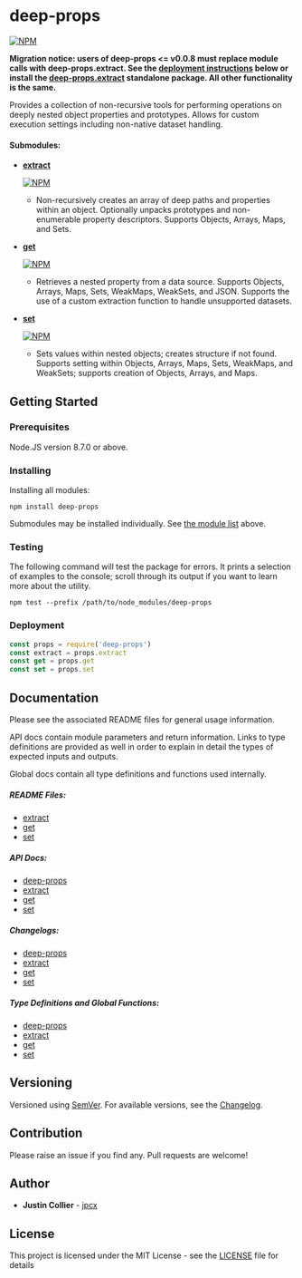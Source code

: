 # deep-props

[![NPM](https://nodei.co/npm/deep-props.png)](https://nodei.co/npm/deep-props/)

__Migration notice: users of deep-props <= v0.0.8 must replace module calls with deep-props.extract. See the [deployment instructions](#deployment) below or install the [deep-props.extract](https://github.com/jpcx/deep-props.extract/blob/0.1.6/README.md) standalone package. All other functionality is the same.__

Provides a collection of non-recursive tools for performing operations on deeply nested object properties and prototypes. Allows for custom execution settings including non-native dataset handling.

<a name="submodules"></a>
#### Submodules:
  + __[extract](https://github.com/jpcx/deep-props.extract/blob/0.1.6/README.md)__

    [![NPM](https://nodei.co/npm/deep-props.extract.png?mini=true)](https://nodei.co/npm/deep-props.extract/)
    + Non-recursively creates an array of deep paths and properties within an object. Optionally unpacks prototypes and non-enumerable property descriptors. Supports Objects, Arrays, Maps, and Sets.
  + __[get](https://github.com/jpcx/deep-props.get/blob/0.1.6/README.md)__

    [![NPM](https://nodei.co/npm/deep-props.get.png?mini=true)](https://nodei.co/npm/deep-props.get/)
    + Retrieves a nested property from a data source. Supports Objects, Arrays, Maps, Sets, WeakMaps, WeakSets, and JSON. Supports the use of a custom extraction function to handle unsupported datasets.
  + __[set](https://github.com/jpcx/deep-props.set/blob/0.1.2/README.md)__

    [![NPM](https://nodei.co/npm/deep-props.set.png?mini=true)](https://nodei.co/npm/deep-props.set/)
    + Sets values within nested objects; creates structure if not found. Supports setting within Objects, Arrays, Maps, Sets, WeakMaps, and WeakSets; supports creation of Objects, Arrays, and Maps.

## Getting Started

### Prerequisites

Node.JS version 8.7.0 or above.

### Installing

Installing all modules:

```console
npm install deep-props
```

Submodules may be installed individually. See [the module list](#submodules) above.

### Testing

The following command will test the package for errors. It prints a selection of examples to the console; scroll through its output if you want to learn more about the utility.

```console
npm test --prefix /path/to/node_modules/deep-props
```

<a name="deployment"></a>
### Deployment

```js
const props = require('deep-props')
const extract = props.extract
const get = props.get
const set = props.set
```

## Documentation

Please see the associated README files for general usage information.

API docs contain module parameters and return information. Links to type definitions are provided as well in order to explain in detail the types of expected inputs and outputs.

Global docs contain all type definitions and functions used internally.

##### README Files:
  + [extract](https://github.com/jpcx/deep-props.extract/blob/0.1.6/README.md)
  + [get](https://github.com/jpcx/deep-props.get/blob/0.1.6/README.md)
  + [set](https://github.com/jpcx/deep-props.set/blob/0.1.2/README.md)

##### API Docs:
  + [deep-props](https://github.com/jpcx/deep-props/blob/0.3.2/docs/API.md)
  + [extract](https://github.com/jpcx/deep-props.extract/blob/0.1.6/docs/API.md)
  + [get](https://github.com/jpcx/deep-props.get/blob/0.1.6/docs/API.md)
  + [set](https://github.com/jpcx/deep-props.set/blob/0.1.2/docs/API.md)

##### Changelogs:
  + [deep-props](https://github.com/jpcx/deep-props/blob/0.3.2/CHANGELOG.md)
  + [extract](https://github.com/jpcx/deep-props.extract/blob/0.1.6/CHANGELOG.md)
  + [get](https://github.com/jpcx/deep-props.get/blob/0.1.6/CHANGELOG.md)
  + [set](https://github.com/jpcx/deep-props.set/blob/0.1.2/CHANGELOG.md)

##### Type Definitions and Global Functions:
  + [deep-props](https://github.com/jpcx/deep-props/blob/0.3.2/docs/global.md)
  + [extract](https://github.com/jpcx/deep-props.extract/blob/0.1.6/global.md)
  + [get](https://github.com/jpcx/deep-props.get/blob/0.1.6/docs/global.md)
  + [set](https://github.com/jpcx/deep-props.set/blob/0.1.2/docs/global.md)

## Versioning

Versioned using [SemVer](http://semver.org/). For available versions, see the [Changelog](https://github.com/jpcx/deep-props/blob/0.3.2/CHANGELOG.md).

## Contribution

Please raise an issue if you find any. Pull requests are welcome!

## Author

  + **Justin Collier** - [jpcx](https://github.com/jpcx)

## License

This project is licensed under the MIT License - see the [LICENSE](https://github.com/jpcx/deep-props/blob/0.3.2/LICENSE) file for details
